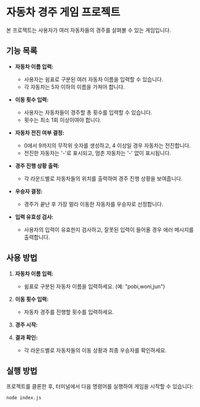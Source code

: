 # 자동차 경주 게임 프로젝트

본 프로젝트는 사용자가 여러 자동차들의 경주를 살펴볼 수 있는 게임입니다.

## 기능 목록

- **자동차 이름 입력:**
  - 사용자는 쉼표로 구분된 여러 자동차 이름을 입력할 수 있습니다.
  - 각 자동차는 5자 이하의 이름을 가져야 합니다.

- **이동 횟수 입력:**
  - 사용자는 자동차들이 경주할 총 횟수를 입력할 수 있습니다.
  - 횟수는 최소 1회 이상이여야 합니다.

- **자동차 전진 여부 결정:**
  - 0에서 9까지의 무작위 숫자를 생성하고, 4 이상일 경우 자동차는 전진합니다.
  - 전진한 자동차는 '-'로 표시되고, 멈춘 자동차는 '-' 없이 표시됩니다.

- **경주 진행 상황 출력:**
  - 각 라운드별로 자동차들의 위치를 출력하여 경주 진행 상황을 보여줍니다.

- **우승자 결정:**
  - 경주가 끝난 후 가장 멀리 이동한 자동차를 우승자로 선정합니다.

- **입력 유효성 검사:**
  - 사용자의 입력이 유효한지 검사하고, 잘못된 입력이 들어올 경우 에러 메시지를 출력합니다.

## 사용 방법

1. **자동차 이름 입력:**
   - 쉼표로 구분된 자동차 이름을 입력하세요. (예: "pobi,woni,jun")

2. **이동 횟수 입력:**
   - 자동차 경주를 진행할 횟수를 입력하세요.

3. **경주 시작:**

4. **결과 확인:**
   - 각 라운드별로 자동차들의 이동 상황과 최종 우승자를 확인하세요.

## 실행 방법

프로젝트를 클론한 후, 터미널에서 다음 명령어를 실행하여 게임을 시작할 수 있습니다:

`node index.js`



